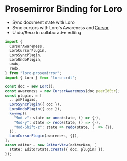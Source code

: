 # Prosemirror Binding for Loro

- Sync document state with Loro
- Sync cursors with Loro's Awareness and [Cursor](https://loro.dev/docs/tutorial/cursor)
- Undo/Redo in collaborative editing

```ts
import {
  CursorAwareness,
  LoroCursorPlugin,
  LoroSyncPlugin,
  LoroUndoPlugin,
  undo,
  redo,
} from "loro-prosemirror";
import { Loro } from "loro-crdt";

const doc = new Loro();
const awareness = new CursorAwareness(doc.peerIdStr);
const plugins = [
  ...pmPlugins,
  LoroSyncPlugin({ doc }),
  LoroUndoPlugin({ doc }),
  keymap({
    "Mod-z": state => undo(state, () => {}),
    "Mod-y": state => redo(state, () => {}),
    "Mod-Shift-z": state => redo(state, () => {}),
  }),
  LoroCursorPlugin(awareness, {}),
];
const editor = new EditorView(editorDom, {
  state: EditorState.create({ doc, plugins }),
});
```


